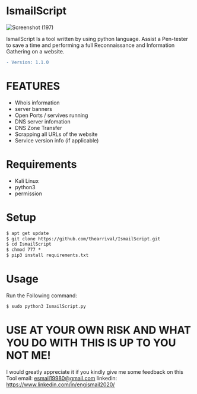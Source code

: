 # IsmailScript

![Screenshot (197)](https://user-images.githubusercontent.com/27915465/96512825-5b6e1200-1261-11eb-9ef0-f9406e99887b.png)

IsmailScript Is a tool written by using python language. Assist a Pen-tester to save a time and performing a full Reconnaissance and Information Gathering on a website.

```diff
- Version: 1.1.0
```


# FEATURES


- Whois information
- server banners
- Open Ports / servives running
- DNS server infomation
- DNS Zone Transfer
- Scrapping all URLs of the website
- Service version info (if applicable)

# Requirements

- Kali Linux
- python3
- permission

# Setup

```diff
$ apt get update
$ git clone https://github.com/thearrival/IsmailScript.git
$ cd IsmailScript
$ chmod 777 *
$ pip3 install requirements.txt
```

# Usage 

Run the Following command:
```diff
$ sudo python3 IsmailScript.py 
```




# USE AT YOUR OWN RISK AND WHAT YOU DO WITH THIS IS UP TO YOU NOT ME!


I would greatly appreciate it if you kindly give me some feedback on this Tool 
email:      esmail19980@gmail.com
linkedin:   https://www.linkedin.com/in/engismail2020/
